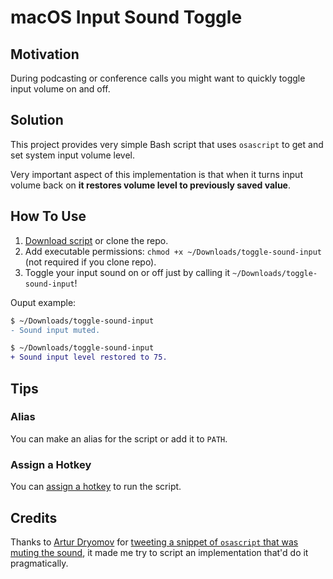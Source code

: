 # macOS Input Sound Toggle

## Motivation

During podcasting or conference calls you might want to quickly toggle input volume on and off.

## Solution

This project provides very simple Bash script that uses `osascript` to get and set system input volume level.

Very important aspect of this implementation is that when it turns input volume back on **it restores volume level to previously saved value**.

## How To Use

1. [Download script](https://raw.githubusercontent.com/artem-zinnatullin/macos-input-sound-toggle/master/toggle-sound-input) or clone the repo.
1. Add executable permissions: `chmod +x ~/Downloads/toggle-sound-input` (not required if you clone repo).
1. Toggle your input sound on or off just by calling it `~/Downloads/toggle-sound-input`!

Ouput example:

```diff
$ ~/Downloads/toggle-sound-input
- Sound input muted.

$ ~/Downloads/toggle-sound-input
+ Sound input level restored to 75.
```

## Tips

### Alias

You can make an alias for the script or add it to `PATH`.

### Assign a Hotkey

You can [assign a hotkey](https://superuser.com/questions/153890/assign-a-shortcut-to-running-a-script-in-os-x/264943) to run the script.

## Credits

Thanks to [Artur Dryomov](https://github.com/ming13) for [tweeting a snippet of `osascript` that was muting the sound](https://twitter.com/arturdryomov/status/989940151165079552), it made me try to script an implementation that'd do it pragmatically.
